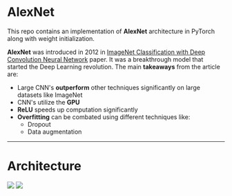# AlexNet

This repo contains an implementation of __AlexNet__ architecture in PyTorch along with weight initialization.


__AlexNet__ was introduced in 2012 in [ImageNet Classification with Deep Convolution Neural Network](https://proceedings.neurips.cc/paper/2012/file/c399862d3b9d6b76c8436e924a68c45b-Paper.pdf) paper. It was a breakthrough model that started the Deep Learning revolution. The main __takeaways__ from the article are: 
- Large CNN's __outperform__ other techniques significantly on large datasets like ImageNet
- CNN's utilize the __GPU__
- __ReLU__ speeds up computation significantly
- __Overfitting__ can be combated using different techniques like:
  * Dropout
  * Data augmentation

----
# Architecture
![](https://github.com/maciejbalawejder/DeepLearning-collection/blob/main/ConvNets/AlexNet/architecture.png)
![](https://github.com/maciejbalawejder/DeepLearning-collection/blob/main/ConvNets/AlexNet/volumes.png)

